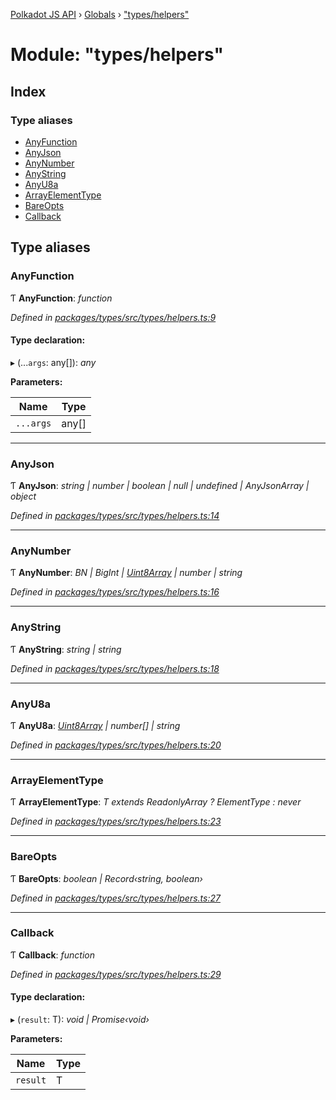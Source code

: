 [Polkadot JS API](../README.md) › [Globals](../globals.md) › ["types/helpers"](_types_helpers_.md)

# Module: "types/helpers"

## Index

### Type aliases

* [AnyFunction](_types_helpers_.md#anyfunction)
* [AnyJson](_types_helpers_.md#anyjson)
* [AnyNumber](_types_helpers_.md#anynumber)
* [AnyString](_types_helpers_.md#anystring)
* [AnyU8a](_types_helpers_.md#anyu8a)
* [ArrayElementType](_types_helpers_.md#arrayelementtype)
* [BareOpts](_types_helpers_.md#bareopts)
* [Callback](_types_helpers_.md#callback)

## Type aliases

###  AnyFunction

Ƭ **AnyFunction**: *function*

*Defined in [packages/types/src/types/helpers.ts:9](https://github.com/polkadot-js/api/blob/a4ea4d648a/packages/types/src/types/helpers.ts#L9)*

#### Type declaration:

▸ (...`args`: any[]): *any*

**Parameters:**

Name | Type |
------ | ------ |
`...args` | any[] |

___

###  AnyJson

Ƭ **AnyJson**: *string | number | boolean | null | undefined | AnyJsonArray | object*

*Defined in [packages/types/src/types/helpers.ts:14](https://github.com/polkadot-js/api/blob/a4ea4d648a/packages/types/src/types/helpers.ts#L14)*

___

###  AnyNumber

Ƭ **AnyNumber**: *BN | BigInt | [Uint8Array](../classes/_codec_raw_.raw.md#static-uint8array) | number | string*

*Defined in [packages/types/src/types/helpers.ts:16](https://github.com/polkadot-js/api/blob/a4ea4d648a/packages/types/src/types/helpers.ts#L16)*

___

###  AnyString

Ƭ **AnyString**: *string | string*

*Defined in [packages/types/src/types/helpers.ts:18](https://github.com/polkadot-js/api/blob/a4ea4d648a/packages/types/src/types/helpers.ts#L18)*

___

###  AnyU8a

Ƭ **AnyU8a**: *[Uint8Array](../classes/_codec_raw_.raw.md#static-uint8array) | number[] | string*

*Defined in [packages/types/src/types/helpers.ts:20](https://github.com/polkadot-js/api/blob/a4ea4d648a/packages/types/src/types/helpers.ts#L20)*

___

###  ArrayElementType

Ƭ **ArrayElementType**: *T extends ReadonlyArray<infer ElementType> ? ElementType : never*

*Defined in [packages/types/src/types/helpers.ts:23](https://github.com/polkadot-js/api/blob/a4ea4d648a/packages/types/src/types/helpers.ts#L23)*

___

###  BareOpts

Ƭ **BareOpts**: *boolean | Record‹string, boolean›*

*Defined in [packages/types/src/types/helpers.ts:27](https://github.com/polkadot-js/api/blob/a4ea4d648a/packages/types/src/types/helpers.ts#L27)*

___

###  Callback

Ƭ **Callback**: *function*

*Defined in [packages/types/src/types/helpers.ts:29](https://github.com/polkadot-js/api/blob/a4ea4d648a/packages/types/src/types/helpers.ts#L29)*

#### Type declaration:

▸ (`result`: T): *void | Promise‹void›*

**Parameters:**

Name | Type |
------ | ------ |
`result` | T |
